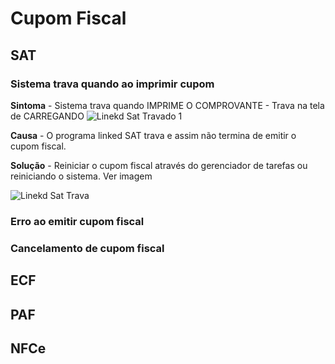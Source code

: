 <!-- TITLE: Cupom Fiscal -->
<!-- SUBTITLE: incidentes - Cupom Fiscal -->

# Cupom Fiscal
## SAT


### Sistema trava quando ao imprimir cupom 
**Sintoma** - Sistema trava quando IMPRIME O COMPROVANTE - Trava na tela de CARREGANDO
![Linekd Sat Travado 1](/uploads/linekd-sat-travado-1.jpg "Linekd Sat Travado 1")

**Causa** - O programa linked SAT trava e assim não termina de emitir o cupom fiscal.

**Solução** - Reiniciar o cupom fiscal através do gerenciador de tarefas ou reiniciando o sistema. Ver imagem

![Linekd Sat Trava](/uploads/linekd-sat-trava.jpg "Linekd Sat Trava")

### **Erro ao emitir cupom fiscal**

### **Cancelamento de cupom fiscal**


## ECF
## PAF
## NFCe